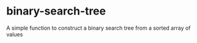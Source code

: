 # binary-search-tree
A simple function to construct a binary search tree from a sorted array of values
